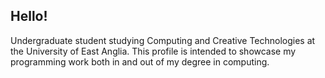 ## Hello!

Undergraduate student studying Computing and Creative Technologies at the University of East Anglia. This profile is intended to showcase my programming work both in and out of my degree in computing.
